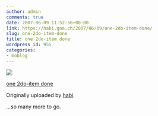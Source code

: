 ```yaml
---
author: admin
comments: true
date: 2007-06-09 11:52:56+00:00
link: https://habi.gna.ch/2007/06/09/one-2do-item-done/
slug: one-2do-item-done
title: one 2do-item done
wordpress_id: 955
categories:
- moblog
---
```



 [![](http://farm2.static.flickr.com/1046/537133577_b55b3338f6_m.jpg)](http://www.flickr.com/photos/habi/537133577/)
   

 
  [one 2do-item done](http://www.flickr.com/photos/habi/537133577/)
    

  Originally uploaded by [habi](http://www.flickr.com/people/habi/).
 



...so many more to go.
  

